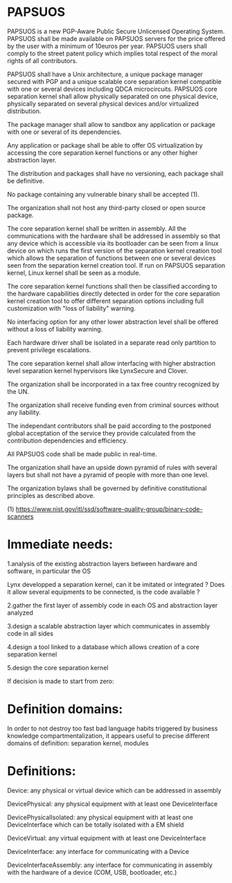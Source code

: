 # PAPSUOS

PAPSUOS is a new PGP-Aware Public Secure Unlicensed Operating System. PAPSUOS shall be made available on PAPSUOS servers for the price offered by the user with a minimum of 10euros per year. PAPSUOS users shall comply to the street patent policy which implies total respect of the moral rights of all contributors.

PAPSUOS shall have a Unix architecture, a unique package manager secured with PGP and a unique scalable core separation kernel compatible with one or several devices including QDCA microcircuits. PAPSUOS core separation kernel shall allow physically separated on one physical device, physically separated on several physical devices and/or virtualized distribution.

The package manager shall allow to sandbox any application or package with one or several of its dependencies.

Any application or package shall be able to offer OS virtualization by accessing the core separation kernel functions or any other higher abstraction layer.

The distribution and packages shall have no versioning, each package shall be definitive.

No package containing any vulnerable binary shall be accepted (1).

The organization shall not host any third-party closed or open source package.

The core separation kernel shall be written in assembly. All the communications with the hardware shall be addressed in assembly so that any device which is accessible via its bootloader can be seen from a linux device on which runs the first version of the separation kernel creation tool which allows the separation of functions between one or several devices seen from the separation kernel creation tool. If run on PAPSUOS separation kernel, Linux kernel shall be seen as a module.

The core separation kernel functions shall then be classified according to the hardware capabilities directly detected in order for the core separation kernel creation tool to offer different separation options including full customization with "loss of liability" warning.

No interfacing option for any other lower abstraction level shall be offered without a loss of liability warning.

Each hardware driver shall be isolated in a separate read only partition to prevent privilege escalations.

The core separation kernel shall allow interfacing with higher abstraction level separation kernel hypervisors like LynxSecure and Clover.

The organization shall be incorporated in a tax free country recognized by the UN.

The organization shall receive funding even from criminal sources without any liability.

The independant contributors shall be paid according to the postponed global acceptation of the service they provide calculated from the contribution dependencies and efficiency.

All PAPSUOS code shall be made public in real-time.

The organization shall have an upside down pyramid of rules with several layers but shall not have a pyramid of people with more than one level.

The organization bylaws shall be governed by definitive constitutional principles as described above.

(1) https://www.nist.gov/itl/ssd/software-quality-group/binary-code-scanners


# Immediate needs:


1.analysis of the existing abstraction layers between hardware and software, in particular the OS

Lynx developped a separation kernel, can it be imitated or integrated ? Does it allow several equipments to be connected, is the code available ?


2.gather the first layer of assembly code in each OS and abstraction layer analyzed


3.design a scalable abstraction layer which communicates in assembly code in all sides


4.design a tool linked to a database which allows creation of a core separation kernel


5.design the core separation kernel






If decision is made to start from zero:


# Definition domains:


In order to not destroy too fast bad language habits triggered by business knowledge compartmentalization, it appears useful to precise different domains of definition: separation kernel, modules


# Definitions:


Device: any physical or virtual device which can be addressed in assembly


DevicePhysical: any physical equipment with at least one DeviceInterface


DevicePhysicalIsolated: any physical equipment with at least one DeviceInterface which can be totally isolated with a EM shield


DeviceVirtual: any virtual equipment with at least one DeviceInterface


DeviceInterface: any interface for communicating with a Device


DeviceInterfaceAssembly: any interface for communicating in assembly with the hardware of a device (COM, USB, bootloader, etc.)
